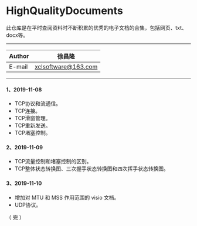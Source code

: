 HighQualityDocuments
===========================
此仓库是在平时查阅资料时不断积累的优秀的电子文档的合集，包括网页、txt、docx等。
****
	
|Author|徐昌隆|
|---|---
|E-mail|xclsoftware@163.com

****

#### 1、2019-11-08
   * TCP协议和流通信。
   * TCP连接。
   * TCP滑窗管理。
   * TCP重新发送。
   * TCP堵塞控制。
#### 2、2019-11-09
   * TCP流量控制和堵塞控制的区别。
   * TCP整体状态转换图、三次握手状态转换图和四次挥手状态转换图。
#### 3、2019-11-10
   * 增加对 MTU 和 MSS 作用范围的 visio 文档。
   * UDP协议。

（ 完 ）
